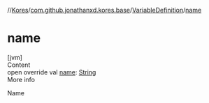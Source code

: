 //[Kores](../../index.md)/[com.github.jonathanxd.kores.base](../index.md)/[VariableDefinition](index.md)/[name](name.md)



# name  
[jvm]  
Content  
open override val [name](name.md): [String](https://kotlinlang.org/api/latest/jvm/stdlib/kotlin/-string/index.html)  
More info  


Name

  



